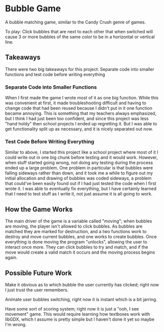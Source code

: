 # Bubble Game
A bubble matching game, similar to the Candy Crush genre of games.

To play: Click bubbles that are next to each other that when switched will cause 3 or more bubbles of the same color to be in a horizontal or vertical line.

## Takeaways
There were two big takeaways for this project: Separate code into smaller functions and test code before writing everything

### Separate Code into Smaller Functions
When I first made the game I wrote most of it as one big function. While this was convenient at first, it made troubleshooting difficult and having to change code that had been reused because I didn't put in it one function became annoying. This is something that my teachers always emphasized, but I think I had just been too confident, and since this project was less "hand holdy" then school projects I ended up regretting it. But I was able to get functionality split up as necessary, and it is nicely separated out now.

### Test Code Before Writing Everything
Similar to above, I started this project like a school project where most of it I could write out in one big chunk before testing and it would work. However, when stuff started going wrong, not doing any testing during the process ended up a large problem. One problem in particular is that bubbles were falling sideways rather than down, and it took me a while to figure out my initial allocation and drawing of bubbles was coded sideways, a problem that could've been easily found out if I had just tested the code when I first wrote it. I was able to eventually fix everything, but I have certainly learned that I need to test stuff as I write it, not just assume it is all going to work.

## How the Game Works
The main driver of the game is a variable called "moving"; when bubbles are moving, the player isn't allowed to click bubbles. As bubbles are matched they are marked for destruction, and a two functions work to destroy and move current bubbles, and one works to create bubbles. Once everything is done moving the program "unlocks", allowing the user to interact once more. They can click bubbles to try and match, and if the move would create a valid match it occurs and the moving process begins again.

## Possible Future Work
Make it obvious as to which bubble the user currently has clicked; right now I just trust the user remembers.

Animate user bubbles switching, right now it is instant which is a bit jarring.

Have some sort of scoring system; right now it is just a "ooh, I see movement" game. This would require learning how textboxes work with libGDX, which I assume is pretty simple but I haven't done it yet so maybe I'm wrong.
